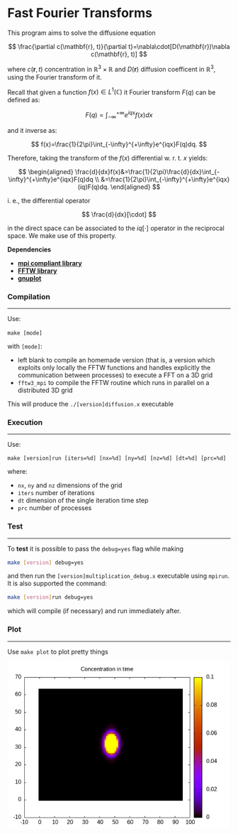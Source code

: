 # Fast Fourier Transforms
This program aims to solve the diffusione equation

$$
\frac{\partial c(\mathbf{r}, t)}{\partial t}=\nabla\cdot[D(\mathbf{r})\nabla c(\mathbf{r}, t)]
$$

where $c(\mathbf{r}, t)$ concentration in $\mathbb{R}^3\times \mathbb{R}$ and $D(\mathbf{r})$ diffusion coefficent in $\mathbb{R}^3$, using the Fourier transform of it.

Recall that given a function $f(x)\in L^1(\mathbb{C})$ it Fourier transform $F(q)$ can be defined as:

$$
F(q)=\int_{-\infty}^{+\infty}e^{iqx}f(x)dx
$$

and it inverse as:

$$
f(x)=\frac{1}{2\pi}\int_{-\infty}^{+\infty}e^{iqx}F(q)dq.
$$

Therefore, taking the transform of the $f(x)$ differential w. r. t. $x$ yields:

$$
\begin{aligned}
\frac{d}{dx}f(x)&=\frac{1}{2\pi}\frac{d}{dx}\int_{-\infty}^{+\infty}e^{iqx}F(q)dq \\
&=\frac{1}{2\pi}\int_{-\infty}^{+\infty}e^{iqx}(iq)F(q)dq.
\end{aligned}
$$

i. e., the differential operator

$$
\frac{d}{dx}[\cdot]
$$

in the direct space can be associated to the $iq[\cdot]$ operator in the reciprocal space. We make use of this property.

**Dependencies**
- [**mpi compliant library**](https://www.open-mpi.org/)
- [**FFTW library**](http://www.fftw.org/)
- [**gnuplot**](http://www.gnuplot.info/)

### Compilation
---
Use:

```make [mode]```

with `[mode]`:
- left blank to compile an homemade version (that is, a version which exploits only locally the FFTW functions and handles explicitly the communication between processes) to execute a FFT on a 3D grid
- `fftw3_mpi` to compile the FFTW routine which runs in parallel on a distributed 3D grid

This will produce the `./[version]diffusion.x` executable

### Execution
---
Use:
```
make [version]run [iters=%d] [nx=%d] [ny=%d] [nz=%d] [dt=%d] [prc=%d]
```
where:
- `nx`, `ny` and `nz` dimensions of the grid
- `iters` number of iterations
- `dt` dimension of the single iteration time step
- `prc` number of processes

### Test
---
To **test** it is possible to pass the `debug=yes` flag while making

```bash
make [version] debug=yes
```

and then run the `[version]multiplication_debug.x` executable using `mpirun`. It is also supported the command:

```bash
make [version]run debug=yes
```

which will compile (if necessary) and run immediately after.

### Plot
---
Use `make plot` to plot pretty things

<img src="./plots/animation.gif" alt="Drawing" style="width: 500px;"/>

